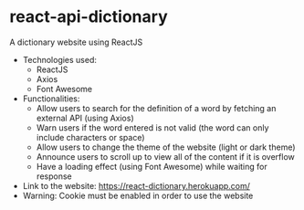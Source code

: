 # react-api-dictionary
A dictionary website using ReactJS

* Technologies used: 
  * ReactJS
  * Axios
  * Font Awesome
* Functionalities:
  * Allow users to search for the definition of a word by fetching an external API (using Axios)
  * Warn users if the word entered is not valid (the word can only include characters or space)
  * Allow users to change the theme of the website (light or dark theme)
  * Announce users to scroll up to view all of the content if it is overflow
  * Have a loading effect (using Font Awesome) while waiting for response
* Link to the website: https://react-dictionary.herokuapp.com/
* Warning: Cookie must be enabled in order to use the website
